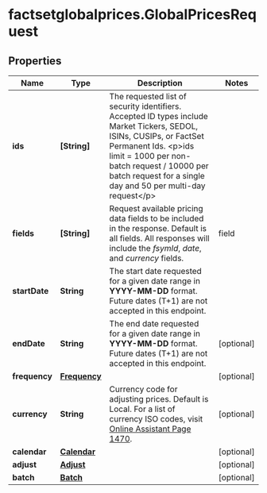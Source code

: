 # factsetglobalprices.GlobalPricesRequest

## Properties

Name | Type | Description | Notes
------------ | ------------- | ------------- | -------------
**ids** | **[String]** | The requested list of security identifiers. Accepted ID types include Market Tickers, SEDOL, ISINs, CUSIPs, or FactSet Permanent Ids.  &lt;p&gt;ids limit &#x3D;  1000 per non-batch request / 10000 per batch request for a single day and 50 per multi-day request&lt;/p&gt;  | 
**fields** | **[String]** | Request available pricing data fields to be included in the response. Default is all fields. All responses will include the _fsymId_, _date_, and _currency_ fields.   |field|description|   |---|---|   |price|Closing Price|   |priceOpen|Opening Price|   |priceHigh|High Price|   |priceLow|Low Price|   |volume|Volume|   |turnover|Total Trade Value for the Day|   |tradeCount|Number of Trades|   |vwap|Volume Weighted Average Price|  | [optional] 
**startDate** | **String** | The start date requested for a given date range in **YYYY-MM-DD** format. Future dates (T+1) are not accepted in this endpoint.  | 
**endDate** | **String** | The end date requested for a given date range in **YYYY-MM-DD** format. Future dates (T+1) are not accepted in this endpoint.  | [optional] 
**frequency** | [**Frequency**](Frequency.md) |  | [optional] 
**currency** | **String** | Currency code for adjusting prices. Default is Local. For a list of currency ISO codes, visit [Online Assistant Page 1470](https://oa.apps.factset.com/pages/1470). | [optional] 
**calendar** | [**Calendar**](Calendar.md) |  | [optional] 
**adjust** | [**Adjust**](Adjust.md) |  | [optional] 
**batch** | [**Batch**](Batch.md) |  | [optional] 


